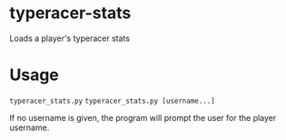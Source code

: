 # typeracer-stats
Loads a player's typeracer stats

# Usage
`typeracer_stats.py`
`typeracer_stats.py [username...]`

If no username is given, the program will prompt the user for the player username.
